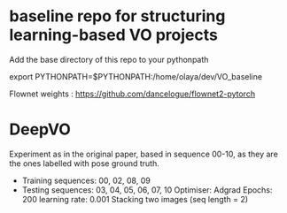 # baseline repo for structuring learning-based VO projects
Add the base directory of this repo to your pythonpath

export PYTHONPATH=$PYTHONPATH:/home/olaya/dev/VO_baseline

Flownet weights : https://github.com/dancelogue/flownet2-pytorch

# DeepVO

Experiment as in the original paper, based in sequence 00-10, as they are the ones labelled with pose ground truth.
- Training sequences: 00, 02, 08, 09
- Testing sequences: 03, 04, 05, 06, 07, 10
Optimiser: Adgrad
Epochs: 200
learning rate: 0.001
Stacking two images (seq length = 2)
